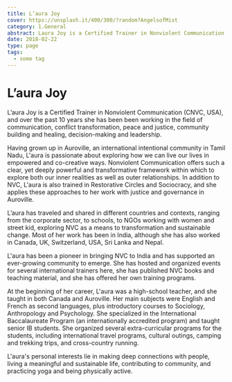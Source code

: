 ```yaml
---
title: L’aura Joy
cover: https://unsplash.it/400/300/?random?AngelsofMist
category: 1.General
abstract: Laura Joy is a Certified Trainer in Nonviolent Communication (CNVC, USA), and over the past 10 years she has been been working in the field of communication, conflict transformation, peace and justice, community building and healing, decision-making and leadership.
date: 2018-02-22
type: page
tags:
  - some tag
---
```


# L’aura Joy

L’aura Joy is a Certified Trainer in Nonviolent Communication (CNVC, USA), and over the past 10 years she has been been working in the field of communication, conflict transformation, peace and justice, community building and healing, decision-making and leadership.

Having grown up in Auroville, an international intentional community in Tamil Nadu, L'aura is passionate about exploring how we can live our lives in empowered and co-creative ways. Nonviolent Communication offers such a clear, yet deeply powerful and transformative framework within which to explore both our inner realities as well as outer relationships. In addition to NVC, L'aura is also trained in Restorative Circles and Sociocracy, and she applies these approaches to her work with justice and governance in Auroville.

L’aura has traveled and shared in different countries and contexts, ranging from the corporate sector, to schools, to NGOs working with women and street kid, exploring NVC as a means to transformation and sustainable change. Most of her work has been in India, although she has also worked in Canada, UK, Switzerland, USA, Sri Lanka and Nepal.

L'aura has been a pioneer in bringing NVC to India and has supported an ever-growing community to emerge. She has hosted and organized events for several international trainers here, she has published NVC books and teaching material, and she has offered her own training programs.

At the beginning of her career, L'aura was a high-school teacher, and she taught in both Canada and Auroville. Her main subjects were English and French as second languages, plus introductory courses to Sociology, Anthropology and Psychology. She specialized in the International Baccalaureate Program (an internationally accredited program) and taught senior IB students. She organized several extra-curricular programs for the students, including international travel programs, cultural outings, camping and trekking trips, and cross-country running.

L'aura's personal interests lie in making deep connections with people, living a meaningful and sustainable life, contributing to community, and practicing yoga and being physically active.

